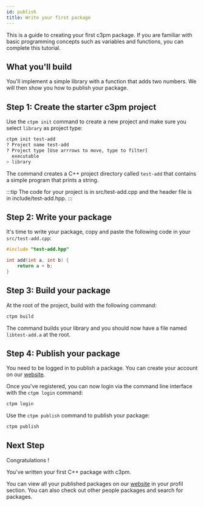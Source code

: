 ```yaml
---
id: publish
title: Write your first package
---
```


This is a guide to creating your first c3pm package. If you are familiar with basic programming concepts such as variables and functions, you can complete this tutorial.

## What you'll build

You'll implement a simple library with a function that adds two numbers.
We will then show you how to publish your package.

## Step 1: Create the starter c3pm project

Use the `ctpm init` command to create a new project and make sure you select `library` as project type:

```bash
ctpm init test-add
? Project name test-add
? Project type [Use arrrows to move, type to filter]
  executable
> library
```

The command creates a C++ project directory called `test-add` that contains a simple program that prints a string.

:::tip
The code for your project is in src/test-add.cpp and the header file is in include/test-add.hpp.
:::

## Step 2: Write your package

It's time to write your package, copy and paste the following code in your `src/test-add.cpp`:

```cpp
#include "test-add.hpp"

int add(int a, int b) {
	return a + b;
}
```

## Step 3: Build your package

At the root of the project, build with the following command:

```bash
ctpm build
```

The command builds your library and you should now have a file named `libtest-add.a` at the root.

## Step 4: Publish your package

You need to be logged in to publish a package.
You can create your account on our [website](https://c3pm.io/register).

Once you've registered, you can now login via the command line interface with the `ctpm login` command:
```bash
ctpm login
```

Use the `ctpm publish` command to publish your package:

```bash
ctpm publish
```

## Next Step

Congratulations !

You've written your first C++ package with c3pm.

You can view all your published packages on our [website](https://c3pm.io/) in your profil section.
You can also check out other people packages and search for packages.